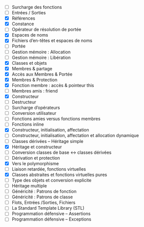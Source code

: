 - [ ] Surcharge des fonctions
- [ ] Entrées / Sorties
- [x] Références
- [x] Constance
- [ ] Opérateur de résolution de portée
- [x] Espaces de noms
- [x] Fichiers d’en-têtes et espaces de noms
- [ ] Portée
- [ ] Gestion mémoire : Allocation
- [ ] Gestion mémoire : Libération
- [x] Classes et objets
- [x] Membres & partage
- [x] Accès aux Membres & Portée
- [x] Membres & Protection
- [x] Fonction membre : accès & pointeur this
- [ ] Membres amis : friend
- [x] Constructeur
- [ ] Destructeur
- [ ] Surcharge d’opérateurs
- [ ] Conversion utilisateur
- [ ] Fonctions amies versus fonctions membres
- [ ] Fonctions inline
- [x] Constructeur, initialisation, affectation
- [ ] Constructeur, initialisation, affectation et allocation dynamique
- [ ] Classes dérivées – Héritage simple
- [x] Héritage et constructeur
- [ ] Conversion classes de base <-> classes dérivées
- [ ] Dérivation et protection
- [x] Vers le polymorphisme
- [ ] Liaison retardée, fonctions virtuelles
- [x] Classes abstraites et fonctions virtuelles pures
- [ ] Type des objets et conversion explicite
- [ ] Héritage multiple
- [ ] Généricité : Patrons de fonction
- [ ] Généricité : Patrons de classe
- [ ] Flots, Entrées /Sorties, Fichiers
- [ ] La Standard Template Library (STL)
- [ ] Programmation défensive – Assertions
- [ ] Programmation défensive – Exceptions